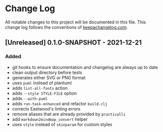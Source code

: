 # Change Log

All notable changes to this project will be documented in this file.
This change log follows the conventions of [keepachangelog.com](http://keepachangelog.com/).

## [Unreleased] 0.1.0-SNAPSHOT - 2021-12-21

### Added

- git hooks to ensure documentation and changelog are always up to date
- clean output directory before tests
- generates either SVG or PNG format
- uses `puml` instead of plantuml
- adds `list-all-fonts` action
- adds `--style STYLE-FILE` option
- adds `--with-puml`
- adds `run-task-enhanced` and refactor `build.clj`
- corrects Eastwood's linting errors
- remove aliases that are already provided by `practicalli`
- add `markdown2mindmap_convert` helper
- uses `style` instead of `skinparam` for custom styles
